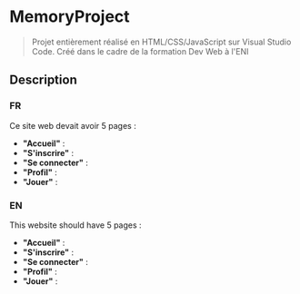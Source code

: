 ﻿# MemoryProject
> Projet entièrement réalisé en HTML/CSS/JavaScript sur Visual Studio Code.
> Créé dans le cadre de la formation Dev Web à l'ENI

## Description
### FR
Ce site web devait avoir 5 pages :
+ **"Accueil"** :
+ **"S'inscrire"** :
+ **"Se connecter"** :
+ **"Profil"** :
+ **"Jouer"** :

### EN
This website should have 5 pages :
+ **"Accueil"** :
+ **"S'inscrire"** :
+ **"Se connecter"** :
+ **"Profil"** :
+ **"Jouer"** :
